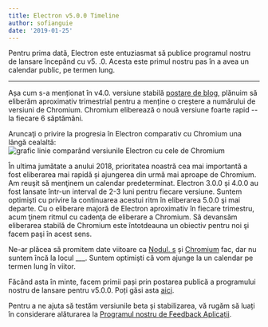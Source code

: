 ```yaml
---
title: Electron v5.0.0 Timeline
author: sofianguie
date: '2019-01-25'
---
```


Pentru prima dată, Electron este entuziasmat să publice programul nostru de lansare începând cu v5. .0. Acesta este primul nostru pas în a avea un calendar public, pe termen lung.

---

Așa cum s-a menționat în v4.0. versiune stabilă [postare de blog](https://electronjs.org/blog/electron-4-0#whats-next), plănuim să eliberăm aproximativ trimestrial pentru a menține o creștere a numărului de versiuni de Chromium. Chromium eliberează o nouă versiune foarte rapid -- la fiecare 6 săptămâni.

Aruncaţi o privire la progresia în Electron comparativ cu Chromium una lângă cealaltă:
<img src="https://user-images.githubusercontent.com/2138661/51714676-db167080-1fea-11e9-8f10-fab1aa51993e.png" alt="grafic linie comparând versiunile Electron cu cele de Chromium" />

În ultima jumătate a anului 2018, prioritatea noastră cea mai importantă a fost eliberarea mai rapidă și ajungerea din urmă mai aproape de Chromium. Am reuşit să menţinem un calendar predeterminat. Electron 3.0.0 și 4.0.0 au fost lansate într-un interval de 2-3 luni pentru fiecare versiune. Suntem optimişti cu privire la continuarea acestui ritm în eliberarea 5.0.0 şi mai departe. Cu o eliberare majoră de Electron aproximativ în fiecare trimestru, acum ţinem ritmul cu cadenţa de eliberare a Chromium. Să devansăm eliberarea stabilă de Chromium este întotdeauna un obiectiv pentru noi şi facem paşi în acest sens.

Ne-ar plăcea să promitem date viitoare ca [Nodul. s](https://github.com/nodejs/Release) și [Chromium](https://chromiumdash.appspot.com/schedule) fac, dar nu suntem încă la locul ___. Suntem optimiști că vom ajunge la un calendar pe termen lung în viitor.</p>

Făcând asta în minte, facem primii pași prin postarea publică a programului nostru de lansare pentru v5.0.0. Poți găsi asta [aici](https://electronjs.org/docs/tutorial/electron-timelines).

Pentru a ne ajuta să testăm versiunile beta și stabilizarea, vă rugăm să luați în considerare alăturarea la [Programul nostru de Feedback Aplicații](https://electronjs.org/blog/app-feedback-program).
